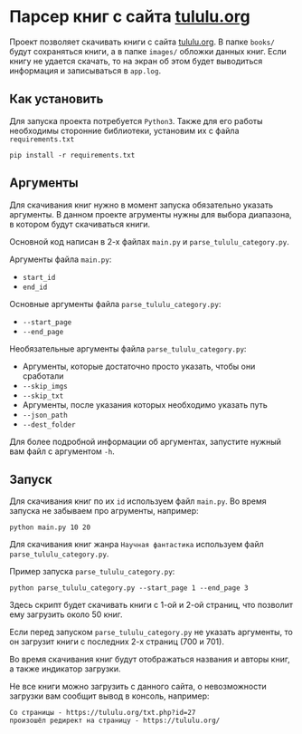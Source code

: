 # Парсер книг с сайта [tululu.org](https://tululu.org/)
Проект позволяет скачивать книги с сайта [tululu.org](https://tululu.org/). В папке `books/` будут сохраняться книги, а в папке `images/` обложки данных книг. Если книгу не удается скачать, то на экран об этом будет выводиться информация и записываться в `app.log`.


## Как установить
Для запуска проекта потребуется `Python3`. Также для его работы необходимы сторонние библиотеки, установим их с файла `requirements.txt`
```
pip install -r requirements.txt 
```
## Аргументы
Для скачивания книг нужно в момент запуска обязательно указать аргументы. В данном проекте агрументы нужны для выбора диапазона, в котором будут скачиваться книги.

Основной код написан в 2-х файлах `main.py` и `parse_tululu_category.py`.

Аргументы файла `main.py`: 
* `start_id`
* `end_id`

Основные аргументы файла `parse_tululu_category.py`:
* `--start_page`
* `--end_page`

Необязательные аргументы файла `parse_tululu_category.py`:
* Аргументы, которые достаточно просто указать, чтобы они сработали
* `--skip_imgs`
* `--skip_txt`
* Аргументы, после указания которых необходимо указать путь
* `--json_path`
* `--dest_folder`

Для более подробной информации об аргументах, запустите нужный вам файл с аргументом `-h`.

## Запуск

Для скачивания книг по их `id` используем файл `main.py`. Во время запуска не забываем про агрументы, например:
```
python main.py 10 20
```
Для скачивания книг жанра `Научная фантастика` используем файл `parse_tululu_category.py`.

Пример запуска `parse_tululu_category.py`:
```
python parse_tululu_category.py --start_page 1 --end_page 3
```
Здесь скрипт будет скачивать книги с 1-ой и 2-ой страниц, что позволит ему загрузить около 50 книг.

Если перед запуском `parse_tululu_category.py` не указать аргументы, то он загрузит книги с последних 2-х страниц (700 и 701).

Во время скачивания книг будут отображаться названия и авторы книг, а также индикатор загрузки. 

Не все книги можно загрузить с данного сайта, о невозможности загрузки вам сообщит вывод в консоль, например:
```
Cо страницы - https://tululu.org/txt.php?id=27
произошёл редирект на страницу - https://tululu.org/
```